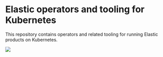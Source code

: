 # Elastic operators and tooling for Kubernetes

This repository contains operators and related tooling for running Elastic products on Kubernetes.

![](doc/img/k8s-operator.gif)
